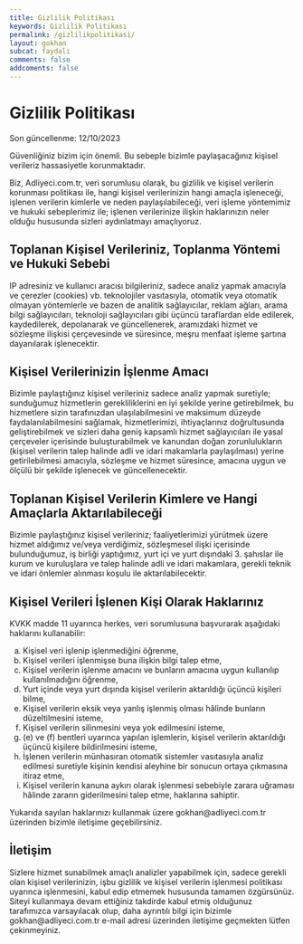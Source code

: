 ```yaml
---
title: Gizlilik Politikası
keywords: Gizlilik Politikası
permalink: /gizlilikpolitikasi/
layout: gokhan
subcat: faydalı
comments: false
addcoments: false
---
```


<h1>Gizlilik Politikası</h1>
<p>Son güncellenme: 12/10/2023</p>
<p>
Güvenliğiniz bizim için önemli. Bu sebeple bizimle paylaşacağınız kişisel verileriz hassasiyetle korunmaktadır.
</p>
<p>
Biz, Adliyeci.com.tr, veri sorumlusu olarak, bu gizlilik ve kişisel verilerin korunması politikası ile,
hangi kişisel verilerinizin hangi amaçla işleneceği, işlenen verilerin kimlerle ve neden paylaşılabileceği,
veri işleme yöntemimiz ve hukuki sebeplerimiz ile; işlenen verilerinize ilişkin haklarınızın neler olduğu
hususunda sizleri aydınlatmayı amaçlıyoruz.
</p>
<h2>Toplanan Kişisel Verileriniz, Toplanma Yöntemi ve Hukuki Sebebi</h2>
<p>
IP adresiniz ve kullanıcı aracısı bilgileriniz, sadece analiz yapmak amacıyla ve çerezler (cookies) vb.
teknolojiler vasıtasıyla, otomatik veya otomatik olmayan yöntemlerle ve bazen de analitik sağlayıcılar,
reklam ağları, arama bilgi sağlayıcıları, teknoloji sağlayıcıları gibi üçüncü taraflardan elde edilerek,
kaydedilerek, depolanarak ve güncellenerek, aramızdaki hizmet ve sözleşme ilişkisi çerçevesinde ve süresince,
meşru menfaat işleme şartına dayanılarak işlenecektir.
</p>
<h2>Kişisel Verilerinizin İşlenme Amacı</h2>
<p>
Bizimle paylaştığınız kişisel verileriniz sadece analiz yapmak suretiyle; sunduğumuz hizmetlerin
gerekliliklerini en iyi şekilde yerine getirebilmek, bu hizmetlere sizin tarafınızdan ulaşılabilmesini
ve maksimum düzeyde faydalanılabilmesini sağlamak, hizmetlerimizi, ihtiyaçlarınız doğrultusunda
geliştirebilmek ve sizleri daha geniş kapsamlı hizmet sağlayıcıları ile yasal çerçeveler içerisinde
buluşturabilmek ve kanundan doğan zorunlulukların (kişisel verilerin talep halinde adli ve idari makamlarla paylaşılması)
yerine getirilebilmesi amacıyla, sözleşme ve hizmet süresince, amacına uygun ve ölçülü bir şekilde
işlenecek ve güncellenecektir.
</p>
<h2>Toplanan Kişisel Verilerin Kimlere ve Hangi Amaçlarla Aktarılabileceği</h2>
<p>
Bizimle paylaştığınız kişisel verileriniz; faaliyetlerimizi yürütmek üzere hizmet aldığımız ve/veya
verdiğimiz, sözleşmesel ilişki içerisinde bulunduğumuz, iş birliği yaptığımız, yurt içi ve yurt dışındaki
3. şahıslar ile kurum ve kuruluşlara ve talep halinde adli ve idari makamlara, gerekli teknik ve idari
önlemler alınması koşulu ile aktarılabilecektir.
</p>
<h2>Kişisel Verileri İşlenen Kişi Olarak Haklarınız</h2>
<p>KVKK madde 11 uyarınca herkes, veri sorumlusuna başvurarak aşağıdaki haklarını kullanabilir:</p>
<ol type="a">
<li>Kişisel veri işlenip işlenmediğini öğrenme,</li>
<li>Kişisel verileri işlenmişse buna ilişkin bilgi talep etme,</li>
<li>Kişisel verilerin işlenme amacını ve bunların amacına uygun kullanılıp kullanılmadığını öğrenme,</li>
<li>Yurt içinde veya yurt dışında kişisel verilerin aktarıldığı üçüncü kişileri bilme,</li>
<li>Kişisel verilerin eksik veya yanlış işlenmiş olması hâlinde bunların düzeltilmesini isteme,</li>
<li>Kişisel verilerin silinmesini veya yok edilmesini isteme,</li>
<li>(e) ve (f) bentleri uyarınca yapılan işlemlerin, kişisel verilerin aktarıldığı üçüncü kişilere bildirilmesini isteme,</li>
<li>İşlenen verilerin münhasıran otomatik sistemler vasıtasıyla analiz edilmesi suretiyle kişinin kendisi aleyhine bir sonucun ortaya çıkmasına itiraz etme,</li>
<li>Kişisel verilerin kanuna aykırı olarak işlenmesi sebebiyle zarara uğraması hâlinde zararın giderilmesini talep etme, haklarına sahiptir.</li>
</ol>
<p>Yukarıda sayılan haklarınızı kullanmak üzere gokhan@adliyeci.com.tr üzerinden bizimle iletişime geçebilirsiniz.</p>
<h2>İletişim</h2>
<p>
Sizlere hizmet sunabilmek amaçlı analizler yapabilmek için, sadece gerekli olan kişisel verilerinizin,
işbu gizlilik ve kişisel verilerin işlenmesi politikası uyarınca işlenmesini, kabul edip etmemek hususunda
tamamen özgürsünüz. Siteyi kullanmaya devam ettiğiniz takdirde kabul etmiş olduğunuz tarafımızca
varsayılacak olup, daha ayrıntılı bilgi için bizimle gokhan@adliyeci.com.tr e-mail adresi üzerinden iletişime
geçmekten lütfen çekinmeyiniz.
</p>